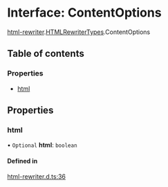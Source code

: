 # Interface: ContentOptions

[html-rewriter](../modules/html_rewriter.md).[HTMLRewriterTypes](../modules/html_rewriter.HTMLRewriterTypes.md).ContentOptions

## Table of contents

### Properties

- [html](html_rewriter.HTMLRewriterTypes.ContentOptions.md#html)

## Properties

### html

• `Optional` **html**: `boolean`

#### Defined in

[html-rewriter.d.ts:36](https://github.com/goodcodedev/bun-types/blob/8bd1b3a/html-rewriter.d.ts#L36)
